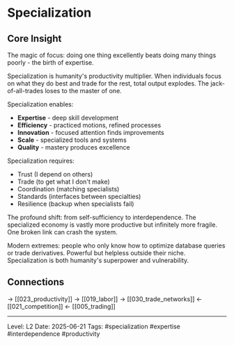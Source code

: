 # Specialization

## Core Insight
The magic of focus: doing one thing excellently beats doing many things poorly - the birth of expertise.

Specialization is humanity's productivity multiplier. When individuals focus on what they do best and trade for the rest, total output explodes. The jack-of-all-trades loses to the master of one.

Specialization enables:
- **Expertise** - deep skill development
- **Efficiency** - practiced motions, refined processes
- **Innovation** - focused attention finds improvements
- **Scale** - specialized tools and systems
- **Quality** - mastery produces excellence

Specialization requires:
- Trust (I depend on others)
- Trade (to get what I don't make)
- Coordination (matching specialists)
- Standards (interfaces between specialties)
- Resilience (backup when specialists fail)

The profound shift: from self-sufficiency to interdependence. The specialized economy is vastly more productive but infinitely more fragile. One broken link can crash the system.

Modern extremes: people who only know how to optimize database queries or trade derivatives. Powerful but helpless outside their niche. Specialization is both humanity's superpower and vulnerability.

## Connections
→ [[023_productivity]]
→ [[019_labor]]
→ [[030_trade_networks]]
← [[021_competition]]
← [[005_trading]]

---
Level: L2
Date: 2025-06-21
Tags: #specialization #expertise #interdependence #productivity